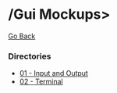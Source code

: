 # /Gui Mockups>
[Go Back](https://galaxtone.github.io/)

### Directories
* [01 - Input and Output](https://galaxtone.github.io/gui/01/)
* [02 - Terminal](https://galaxtone.github.io/gui/02/)
